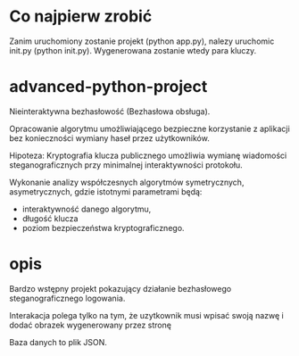 # Co najpierw zrobić
Zanim uruchomiony zostanie projekt (python app.py), nalezy uruchomic init.py (python init.py). Wygenerowana zostanie wtedy para kluczy.

# advanced-python-project
Nieinteraktywna bezhasłowość (Bezhasłowa obsługa).

Opracowanie algorytmu umożliwiającego bezpieczne korzystanie z aplikacji bez konieczności wymiany haseł przez użytkowników.

Hipoteza: Kryptografia klucza publicznego umożliwia wymianę wiadomości steganograficznych przy minimalnej interaktywności protokołu.

Wykonanie analizy współczesnych algorytmów symetrycznych, asymetrycznych, gdzie istotnymi parametrami będą:
- interaktywność danego algorytmu,
- długość klucza
- poziom bezpieczeństwa kryptograficznego.

# opis
Bardzo wstępny projekt pokazujący działanie bezhasłowego steganograficznego logowania. 

Interakacja polega tylko na tym, że uzytkownik musi wpisać swoją nazwę i dodać obrazek wygenerowany przez stronę

Baza danych to plik JSON.
